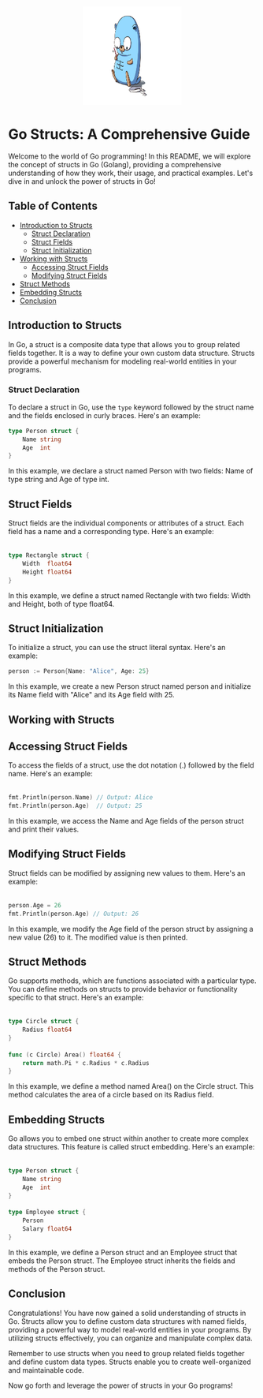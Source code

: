 <div align="center">
  <img src="/images/structs/one.webp" alt="Go Struct Icon" width="200" height="200">
</div>

# Go Structs: A Comprehensive Guide

Welcome to the world of Go programming! In this README, we will explore the concept of structs in Go (Golang), providing a comprehensive understanding of how they work, their usage, and practical examples. Let's dive in and unlock the power of structs in Go!

## Table of Contents

- [Introduction to Structs](#introduction-to-structs)
  - [Struct Declaration](#struct-declaration)
  - [Struct Fields](#struct-fields)
  - [Struct Initialization](#struct-initialization)
- [Working with Structs](#working-with-structs)
  - [Accessing Struct Fields](#accessing-struct-fields)
  - [Modifying Struct Fields](#modifying-struct-fields)
- [Struct Methods](#struct-methods)
- [Embedding Structs](#embedding-structs)
- [Conclusion](#conclusion)

## Introduction to Structs

In Go, a struct is a composite data type that allows you to group related fields together. It is a way to define your own custom data structure. Structs provide a powerful mechanism for modeling real-world entities in your programs.

### Struct Declaration

To declare a struct in Go, use the `type` keyword followed by the struct name and the fields enclosed in curly braces. Here's an example:

```go
type Person struct {
    Name string
    Age  int
}
```

In this example, we declare a struct named Person with two fields: Name of type string and Age of type int.

## Struct Fields

Struct fields are the individual components or attributes of a struct. Each field has a name and a corresponding type. Here's an example:

```go

type Rectangle struct {
    Width  float64
    Height float64
}
```

In this example, we define a struct named Rectangle with two fields: Width and Height, both of type float64.

## Struct Initialization

To initialize a struct, you can use the struct literal syntax. Here's an example:

``` go
person := Person{Name: "Alice", Age: 25}
```

In this example, we create a new Person struct named person and initialize its Name field with "Alice" and its Age field with 25.

## Working with Structs
## Accessing Struct Fields

To access the fields of a struct, use the dot notation (.) followed by the field name. Here's an example:

```go

fmt.Println(person.Name) // Output: Alice
fmt.Println(person.Age)  // Output: 25
```

In this example, we access the Name and Age fields of the person struct and print their values.

## Modifying Struct Fields

Struct fields can be modified by assigning new values to them. Here's an example:

```go

person.Age = 26
fmt.Println(person.Age) // Output: 26
```

In this example, we modify the Age field of the person struct by assigning a new value (26) to it. The modified value is then printed.

## Struct Methods

Go supports methods, which are functions associated with a particular type. You can define methods on structs to provide behavior or functionality specific to that struct. Here's an example:

```go

type Circle struct {
    Radius float64
}

func (c Circle) Area() float64 {
    return math.Pi * c.Radius * c.Radius
}
```

In this example, we define a method named Area() on the Circle struct. This method calculates the area of a circle based on its Radius field.

## Embedding Structs

Go allows you to embed one struct within another to create more complex data structures. This feature is called struct embedding. Here's an example:

```go

type Person struct {
    Name string
    Age  int
}

type Employee struct {
    Person
    Salary float64
}
```

In this example, we define a Person struct and an Employee struct that embeds the Person struct. The Employee struct inherits the fields and methods of the Person struct.

## Conclusion

Congratulations! You have now gained a solid understanding of structs in Go. Structs allow you to define custom data structures with named fields, providing a powerful way to model real-world entities in your programs. By utilizing structs effectively, you can organize and manipulate complex data.

Remember to use structs when you need to group related fields together and define custom data types. Structs enable you to create well-organized and maintainable code.

Now go forth and leverage the power of structs in your Go programs!